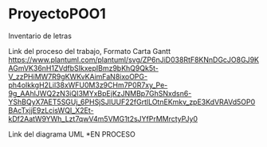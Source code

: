 # ProyectoPOO1
Inventario de letras

Link del proceso del trabajo, Formato Carta Gantt 
https://www.plantuml.com/plantuml/svg/ZP6nJiD038RtF8KNnDGcJO8GJ9KAGmVK36nH1ZVdfbSIkxepIBmz9bKhQ9Qk5t-V_zzPHiMW7R9gKWKvKAimFaN8ixoOPG-ph4oIkkgH2Lil38xWFU0M3z9CHm7P0R7xy_Pe-9g_AAhlJWQ2zN3iQI3MYxBpEjKzJNMBp7GhSNxdsn6-YShBQyX7AET5SGUj_6PHSjSJlUUF22fGrtlLOtnEKmkv_zpE3KdVRAVd5OP0BAcTxjjE9zLcisWQI_X2Et-kDf2AatW9YWh_Lzt7qwV4m5VMG1t2sJYfPrMMrctyPJy0

Link del diagrama UML
*EN PROCESO

